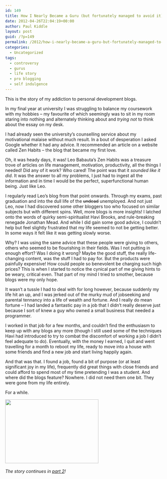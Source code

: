 ```yaml
---
id: 149
title: How I Nearly Became a Guru (but fortunately managed to avoid it)
date: 2012-04-26T22:04:19+00:00
author: Paul Kiddle
layout: post
guid: /?p=149
permalink: /2012/how-i-nearly-became-a-guru-but-fortunately-managed-to-avoid-it/
categories:
  - Uncategorized
tags:
  - controversy
  - gurus
  - life story
  - pro blogging
  - self indulgence
---
```

This is the story of my addiction to personal development blogs.

In my final year at university I was struggling to balance my coursework with my hobbies &#8211; my favourite of which seemingly was to sit in my room staring into nothing and alternately thinking about and _trying not_ to think about the essay on my desk.

I had already seen the university&#8217;s counselling service about my motivational malaise without much result. In a bout of desperation I asked Google whether it had any advice. It recommended an article on a website called Zen Habits &#8211; the blog that became my first love.

Oh, it was heady days, it was! Leo Babauta&#8217;s Zen Habits was a treasure trove of articles on life management, motivation, productivity, all the things I needed! Did any of it work? Who cared! The point was that it _sounded like it did_. It was the answer to all my problems, I just had to ingest all the information and in time I would be the perfect, superfunctional human being. Just like Leo.

I regularly read Leo&#8217;s blog from that point onwards. Through my exams, past graduation and into the dull life of the <del>undead</del> unemployed. And not just Leo, now I had discovered some other bloggers too who focused on similar subjects but with different spins. Well, more blogs is more insights! I latched onto the words of quirky semi-spiritualist Havi Brooks, and rule-breaking renegade Jonathan Mead. And while I did gain some good advice, I couldn&#8217;t help but feel slightly frustrated that my life seemed to not be getting better. In some ways it felt like it was getting slowly worse.

Why? I was using the same advice that these people were giving to others, others who seemed to be flourishing in their fields. Was I not putting in enough effort? Was I doing it wrong? Maybe the good stuff, the really life-changing content, was the stuff I had to pay for. But the products were painfully expensive! How could people so benevolent be charging such high prices? This is when I started to notice the cynical part of me giving hints to be weary, critical even. That part of my mind I tried to smother, because blogs were my only hope.

It wasn&#8217;t a tussle I had to deal with for long however, because suddenly my life hit an up, and I was jerked out of the murky mud of jobseeking and parental tennancy into a life of wealth and fortune. And I really do mean fortune &#8211; I had landed a fantastic pay in a job that I didn&#8217;t really deserve just because I sort of knew a guy who owned a small business that needed a programmer.

I worked in that job for a few months, and couldn&#8217;t find the enthusiasm to keep up with any blogs any more (though I still used some of the techniques Havi had introduced to try to combat the discomfort of working a job I didn&#8217;t feel adequate to do). Eventually, with the money I earned, I quit and went travelling for a month to reboot my life, ready to move into a house with some friends and find a new job and start living happily again.

And that was that. I found a job, found a bit of purpose (or at least significant joy in my life), frequently did great things with close friends and could afford to spend most of my time pretending I was a student. And where did the blogs feature? Nowhere. I did not need them one bit. They were gone from my life entirely.

For a while.

[<img class="aligncenter size-medium wp-image-158" title="1362248_32612682" src="/wp-content/uploads/2012/04/1362248_32612682-300x205.jpg" alt="" width="300" height="205" srcset="/wp-content/uploads/2012/04/1362248_32612682-300x205.jpg 300w, /wp-content/uploads/2012/04/1362248_32612682-1024x701.jpg 1024w" sizes="(max-width: 300px) 100vw, 300px" />](/wp-content/uploads/2012/04/1362248_32612682.jpg)

_The story continues in [part 2](/2012/how-i-nearly-became-a-guru-part-2/ "How I Nearly Became a Guru (Part 2)")!_
